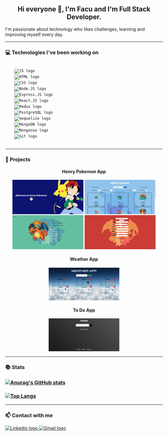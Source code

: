 <h2 style="text-align:center">Hi everyone 👋, I'm Facu and I'm Full Stack Developer.</h2>

<p>I'm passionate about technology who likes challenges, learning and improving myself every day.</p>

<hr/>

<h3>💻 Technologies I've been working on</h3>

<p>
  <code>
    <img src="https://upload.vectorlogo.zone/logos/javascript/images/239ec8a4-163e-4792-83b6-3f6d96911757.svg" alt="JS logo" height="40px">
    <img src="https://www.vectorlogo.zone/logos/w3_html5/w3_html5-icon.svg" alt="HTML logo" height="40px">
    <img src="https://www.pngkey.com/png/full/347-3470911_css3-html-css-js-logo-white.png" alt="CSS logo" height="40px">
    <img src="https://www.vectorlogo.zone/logos/nodejs/nodejs-icon.svg" alt="Node.JS logo" height="40px" >
    <img src="https://www.vectorlogo.zone/logos/expressjs/expressjs-icon.svg" alt="Express.JS logo" height="40px" >
    <img src="https://www.vectorlogo.zone/logos/reactjs/reactjs-icon.svg" alt="React.JS logo" height="40px" >
    <img src="https://javascript.tutorialhorizon.com/files/2016/06/redux-logo.png" alt="Redux logo" height="40px" >
    <img src="https://www.vectorlogo.zone/logos/postgresql/postgresql-icon.svg" alt="PostgreSQL logo" height="40px" >
    <img src="https://www.vectorlogo.zone/logos/sequelizejs/sequelizejs-icon.svg" alt="Sequelize logo" height="40px" >
    <img src="https://www.vectorlogo.zone/logos/mongodb/mongodb-icon.svg" alt="MongoDB logo" height="40px" >
    <img src="https://opencollective-production.s3-us-west-1.amazonaws.com/7a00cdd0-fae4-11e7-ae09-7f36f712693a.png" alt="Mongoose logo" height="40px" >
    <img src="https://www.vectorlogo.zone/logos/git-scm/git-scm-icon.svg" alt="Git logo" height="40px" >
  </code>
</p>

<hr/>

<h3>📌 Projects</h3>

<a href="https://github.com/FacundoFigueroa23/Henry-Pokemon-App" target="_blank" style="text-decoration:none; text-align:center">
  <h4>Henry Pokemon App</h4>
</a>

<p style="text-align:center">
  <a><img height="50%" width="45%" src="https://github.com/FacundoFigueroa23/facundofigueroa23/blob/main/images/HenryPokemon/LandingPokemon.png?raw=true" alt="Landing" ></a>
  <a><img height="50%" width="45%" src="https://github.com/FacundoFigueroa23/facundofigueroa23/blob/main/images/HenryPokemon/HomePokemon.png?raw=true" alt="Home" ></a>
  <a><img height="50%" width="45%" src="https://github.com/FacundoFigueroa23/facundofigueroa23/blob/main/images/HenryPokemon/DetailPokemon.png?raw=true" alt="Detail" ></a>
  <a><img height="50%" width="45%" src="https://github.com/FacundoFigueroa23/facundofigueroa23/blob/main/images/HenryPokemon/CreatePokemon.png?raw=true" alt="Create" ></a>
</p>

<a href="https://github.com/FacundoFigueroa23/Weather-App" target="_blank" style="text-decoration:none; text-align:center">
  <h4>Weather App</h4>
</a>

<p style="text-align:center">
  <a><img height="50%" width="45%" src="https://github.com/FacundoFigueroa23/facundofigueroa23/blob/main/images/WeatherApp/Weather-app.jpg?raw=true" alt="Home-WeatherApp" ></a>
</p>

<a href="https://github.com/FacundoFigueroa23/To-Do-App" target="_blank" style="text-decoration:none; text-align:center">
  <h4>To Do App</h4>
</a>

<p style="text-align:center">
  <a><img height="50%" width="45%" src="https://github.com/FacundoFigueroa23/facundofigueroa23/blob/main/images/ToDoApp/To-do-app.jpg?raw=true" alt="Home-ToDoApp" ></a>
</p>

<hr/>

<h3>📚 Stats</h3>

### [![Anurag's GitHub stats](https://github-readme-stats.vercel.app/api?username=FacundoFigueroa23&count_private=true&show_icons=true&theme=react)](https://github.com/anuraghazra/github-readme-stats)

### [![Top Langs](https://github-readme-stats.vercel.app/api/top-langs/?username=FacundoFigueroa23&count_private=true&show_icons=true&theme=react&layout=compact)](https://github.com/anuraghazra/github-readme-stats)


<hr/>

<h3>📫 Contact with me</h3>

<span>
    <a href="https://www.linkedin.com/in/facundo-figueroa-dev" ><img src="https://www.vectorlogo.zone/logos/linkedin/linkedin-icon.svg" alt="Linkedin logo" height="40px" >
    <a href="mailto:facu.figueroa.dev@gmail.com" ><img src="https://www.vectorlogo.zone/logos/gmail/gmail-icon.svg" alt="Gmail logo" height="40px" >
</span>